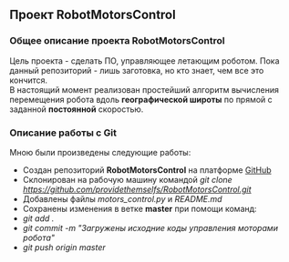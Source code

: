 ## Проект RobotMotorsControl

### Общее описание проекта RobotMotorsControl

Цель проекта - сделать ПО, управляющее летающим роботом. Пока данный репозиторий - лишь заготовка, но кто знает, чем все это кончится.  
В настоящий момент реализован простейший алгоритм вычисления перемещения робота вдоль **географической широты** по прямой с заданной **постоянной** скоростью.

### Описание работы с Git
Мною были произведены следующие работы:
* Создан репозиторий **RobotMotorsControl** на платформе [GitHub](https://github.com/providethemselfs/RobotMotorsControl)
* Склонирован на рабочую машину командой _git clone https://github.com/providethemselfs/RobotMotorsControl.git_
* Добавлены файлы _motors_control.py_ и _README.md_
* Сохранены изменения в ветке **master** при помощи команд: 
 * _git add ._
 * _git commit -m "Загружены исходние коды управления моторами робота"_ 
 * _git push origin master_


